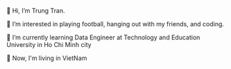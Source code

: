👋 Hi, I’m Trung Tran.

👀 I’m interested in playing football, hanging out with my friends, and coding.

🌱 I’m currently learning Data Engineer at Technology and Education University in Ho Chi Minh city

💞️ Now, I'm living in VietNam

<!---
tutrungtranvn/tutrungtranvn is a ✨ special ✨ repository because its `README.md` (this file) appears on your GitHub profile.
You can click the Preview link to take a look at your changes.
--->
